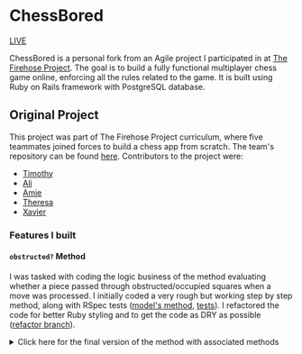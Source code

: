 # ChessBored

[LIVE](https://chessbored.herokuapp.com)

ChessBored is a personal fork from an Agile project I participated in at [The Firehose Project](https://thefirehoseproject.com/). The goal is to build a fully functional multiplayer chess game online, enforcing all the rules related to the game. It is built using Ruby on Rails framework with PostgreSQL database.

## Original Project

This project was part of The Firehose Project curriculum, where five teammates joined forces to build a chess app from scratch. The team's repository can be found [here](https://github.com/MeetingTime404/MeetingTime404).
Contributors to the project were:
- [Timothy](https://github.com/netdev01)
- [Ali](https://github.com/AliLynne)
- [Amie](https://github.com/cthao04)
- [Theresa](https://github.com/tbarin)
- [Xavier](https://github.com/Muzzh)

### Features I built

#### ```obstructed?``` Method

I was tasked with coding the logic business of the method evaluating whether a piece passed through obstructed/occupied squares when a move was processed. I initially coded a very rough but working step by step method, along with RSpec tests ([model's method](https://github.com/MeetingTime404/MeetingTime404/blob/28f10a4ada2f25c35505caab545ee37800cd2c95/app/models/chess_piece.rb), [tests](https://github.com/MeetingTime404/MeetingTime404/blob/28f10a4ada2f25c35505caab545ee37800cd2c95/spec/models/chess_piece_spec.rb)). I refactored the code for better Ruby styling and to get the code as DRY as possible ([refactor branch](https://github.com/MeetingTime404/MeetingTime404/tree/refactor_obstructed)).
<details>
  <summary>Click here for the final version of the method with associated methods</summary>
  
  ```ruby
  def obstructed?(x_target, y_target)
    case
      when horizontal_move?(x_target, y_target)
        horizontal_obstruction?(x_target)
      when vertical_move?(x_target, y_target)
        vertical_obstruction?(y_target)
      when diagonal_move?(x_target, y_target)
        diagonal_obstruction?(x_target, y_target)
      else
        false
    end
  end

  def horizontal_move?(x_target, y_target)
    x != x_target && y == y_target
  end

  def vertical_move?(x_target, y_target)
    x == x_target && y != y_target
  end

  def diagonal_move?(x_target, y_target)
    (x_target - x).abs == (y_target - y).abs
  end

  def horizontal_obstruction?(x_target)
    direction = x_target > x ? 1 : -1
    (x + direction).step(x_target - direction, direction) do |x_current|
      return true if occupied?(x_current, y)
    end
    false
  end

  def vertical_obstruction?(y_target)
    direction = y_target > y ? 1 : -1
    (y + direction).step(y_target - direction, direction) do |y_current|
      return true if occupied?(x, y_current)
    end
    false
  end

  def diagonal_obstruction?(x_target, y_target)
    x_direction = x_target > x ? 1 : -1
    y_direction = y_target > y ? 1 : -1
    (x + x_direction).step(x_target - x_direction, x_direction) do |x_current|
      y_current = y + ((x_current - x).abs * y_direction)
      return true if occupied?(x_current, y_current)
    end
    false
  end

  def occupied?(x_current, y_current)
    game.chess_pieces.where(x: x_current, y: y_current).present?
  end
  def valid_move?(x_target, y_target)
  end
  ```
</details>

